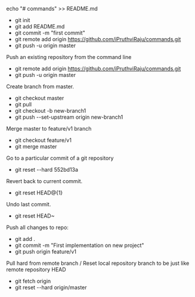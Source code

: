 echo "# commands" >> README.md
- git init
- git add README.md
- git commit -m "first commit"
- git remote add origin https://github.com/iPruthviRaju/commands.git
- git push -u origin master

Push an existing repository from the command line

- git remote add origin https://github.com/iPruthviRaju/commands.git
- git push -u origin master

Create branch from master.
- git checkout master
- git pull
- git checkout -b new-branch1
- git push --set-upstream origin new-branch1

Merge master to feature/v1 branch
- git checkout feature/v1
- git merge master

Go to a particular commit of a git repository
- git reset --hard 552bd13a

Revert back to current commit.
- git reset HEAD@{1}

Undo last commit.
- git reset HEAD~

Push all changes to repo:
- git add .
- git commit -m "First implementation on new project"
- git push origin feature/v1

Pull hard from remote branch / Reset local repository branch to be just like remote repository HEAD
- git fetch origin
- git reset --hard origin/master
